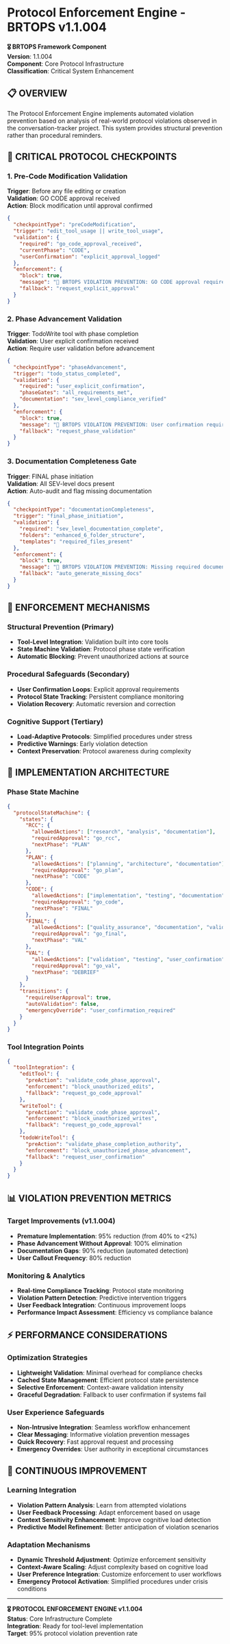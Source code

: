# Protocol Enforcement Engine - BRTOPS v1.1.004

**🎖️ BRTOPS Framework Component**  
**Version**: 1.1.004  
**Component**: Core Protocol Infrastructure  
**Classification**: Critical System Enhancement

## 📋 OVERVIEW

The Protocol Enforcement Engine implements automated violation prevention based on analysis of real-world protocol violations observed in the conversation-tracker project. This system provides structural prevention rather than procedural reminders.

## 🚨 CRITICAL PROTOCOL CHECKPOINTS

### 1. Pre-Code Modification Validation
**Trigger**: Before any file editing or creation  
**Validation**: GO CODE approval received  
**Action**: Block modification until approval confirmed

```json
{
  "checkpointType": "preCodeModification",
  "trigger": "edit_tool_usage || write_tool_usage",
  "validation": {
    "required": "go_code_approval_received",
    "currentPhase": "CODE",
    "userConfirmation": "explicit_approval_logged"
  },
  "enforcement": {
    "block": true,
    "message": "🚨 BRTOPS VIOLATION PREVENTION: GO CODE approval required before editing",
    "fallback": "request_explicit_approval"
  }
}
```

### 2. Phase Advancement Validation
**Trigger**: TodoWrite tool with phase completion  
**Validation**: User explicit confirmation received  
**Action**: Require user validation before advancement

```json
{
  "checkpointType": "phaseAdvancement", 
  "trigger": "todo_status_completed",
  "validation": {
    "required": "user_explicit_confirmation",
    "phaseGates": "all_requirements_met",
    "documentation": "sev_level_compliance_verified"
  },
  "enforcement": {
    "block": true,
    "message": "🚨 BRTOPS VIOLATION PREVENTION: User confirmation required before phase completion",
    "fallback": "request_phase_validation"
  }
}
```

### 3. Documentation Completeness Gate
**Trigger**: FINAL phase initiation  
**Validation**: All SEV-level docs present  
**Action**: Auto-audit and flag missing documentation

```json
{
  "checkpointType": "documentationCompleteness",
  "trigger": "final_phase_initiation",
  "validation": {
    "required": "sev_level_documentation_complete",
    "folders": "enhanced_6_folder_structure",
    "templates": "required_files_present"
  },
  "enforcement": {
    "block": true,
    "message": "🚨 BRTOPS VIOLATION PREVENTION: Missing required documentation for SEV level",
    "fallback": "auto_generate_missing_docs"
  }
}
```

## 🔧 ENFORCEMENT MECHANISMS

### Structural Prevention (Primary)
- **Tool-Level Integration**: Validation built into core tools
- **State Machine Validation**: Protocol phase state verification
- **Automatic Blocking**: Prevent unauthorized actions at source

### Procedural Safeguards (Secondary)
- **User Confirmation Loops**: Explicit approval requirements
- **Protocol State Tracking**: Persistent compliance monitoring
- **Violation Recovery**: Automatic reversion and correction

### Cognitive Support (Tertiary)
- **Load-Adaptive Protocols**: Simplified procedures under stress
- **Predictive Warnings**: Early violation detection
- **Context Preservation**: Protocol awareness during complexity

## 🎯 IMPLEMENTATION ARCHITECTURE

### Phase State Machine
```json
{
  "protocolStateMachine": {
    "states": {
      "RCC": {
        "allowedActions": ["research", "analysis", "documentation"],
        "requiredApproval": "go_rcc",
        "nextPhase": "PLAN"
      },
      "PLAN": {
        "allowedActions": ["planning", "architecture", "documentation"],
        "requiredApproval": "go_plan", 
        "nextPhase": "CODE"
      },
      "CODE": {
        "allowedActions": ["implementation", "testing", "documentation"],
        "requiredApproval": "go_code",
        "nextPhase": "FINAL"
      },
      "FINAL": {
        "allowedActions": ["quality_assurance", "documentation", "validation"],
        "requiredApproval": "go_final",
        "nextPhase": "VAL"
      },
      "VAL": {
        "allowedActions": ["validation", "testing", "user_confirmation"],
        "requiredApproval": "go_val",
        "nextPhase": "DEBRIEF"
      }
    },
    "transitions": {
      "requireUserApproval": true,
      "autoValidation": false,
      "emergencyOverride": "user_confirmation_required"
    }
  }
}
```

### Tool Integration Points
```json
{
  "toolIntegration": {
    "editTool": {
      "preAction": "validate_code_phase_approval",
      "enforcement": "block_unauthorized_edits",
      "fallback": "request_go_code_approval"
    },
    "writeTool": {
      "preAction": "validate_code_phase_approval", 
      "enforcement": "block_unauthorized_writes",
      "fallback": "request_go_code_approval"
    },
    "todoWriteTool": {
      "preAction": "validate_phase_completion_authority",
      "enforcement": "block_unauthorized_phase_advancement",
      "fallback": "request_user_confirmation"
    }
  }
}
```

## 📊 VIOLATION PREVENTION METRICS

### Target Improvements (v1.1.004)
- **Premature Implementation**: 95% reduction (from 40% to <2%)
- **Phase Advancement Without Approval**: 100% elimination
- **Documentation Gaps**: 90% reduction (automated detection)
- **User Callout Frequency**: 80% reduction

### Monitoring & Analytics
- **Real-time Compliance Tracking**: Protocol state monitoring
- **Violation Pattern Detection**: Predictive intervention triggers
- **User Feedback Integration**: Continuous improvement loops
- **Performance Impact Assessment**: Efficiency vs compliance balance

## ⚡ PERFORMANCE CONSIDERATIONS

### Optimization Strategies
- **Lightweight Validation**: Minimal overhead for compliance checks
- **Cached State Management**: Efficient protocol state persistence
- **Selective Enforcement**: Context-aware validation intensity
- **Graceful Degradation**: Fallback to user confirmation if systems fail

### User Experience Safeguards
- **Non-Intrusive Integration**: Seamless workflow enhancement
- **Clear Messaging**: Informative violation prevention messages
- **Quick Recovery**: Fast approval request and processing
- **Emergency Overrides**: User authority in exceptional circumstances

## 🔄 CONTINUOUS IMPROVEMENT

### Learning Integration
- **Violation Pattern Analysis**: Learn from attempted violations
- **User Feedback Processing**: Adapt enforcement based on usage
- **Context Sensitivity Enhancement**: Improve cognitive load detection
- **Predictive Model Refinement**: Better anticipation of violation scenarios

### Adaptation Mechanisms
- **Dynamic Threshold Adjustment**: Optimize enforcement sensitivity
- **Context-Aware Scaling**: Adjust complexity based on cognitive load
- **User Preference Integration**: Customize enforcement to user workflows
- **Emergency Protocol Activation**: Simplified procedures under crisis conditions

---

**🎖️ PROTOCOL ENFORCEMENT ENGINE v1.1.004**  
**Status**: Core Infrastructure Complete  
**Integration**: Ready for tool-level implementation  
**Target**: 95% protocol violation prevention rate